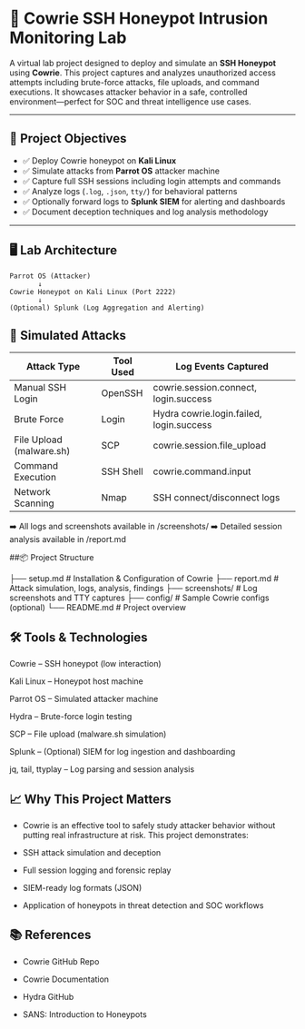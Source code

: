 # 🐍 Cowrie SSH Honeypot Intrusion Monitoring Lab

A virtual lab project designed to deploy and simulate an **SSH Honeypot** using **Cowrie**. This project captures and analyzes unauthorized access attempts including brute-force attacks, file uploads, and command executions. It showcases attacker behavior in a safe, controlled environment—perfect for SOC and threat intelligence use cases.

---

## 🎯 Project Objectives

- ✅ Deploy Cowrie honeypot on **Kali Linux**
- ✅ Simulate attacks from **Parrot OS** attacker machine
- ✅ Capture full SSH sessions including login attempts and commands
- ✅ Analyze logs (`.log`, `.json`, `tty/`) for behavioral patterns
- ✅ Optionally forward logs to **Splunk SIEM** for alerting and dashboards
- ✅ Document deception techniques and log analysis methodology

---

## 🖥️ Lab Architecture

```plaintext
Parrot OS (Attacker)
       ↓
Cowrie Honeypot on Kali Linux (Port 2222)
       ↓
(Optional) Splunk (Log Aggregation and Alerting)
```

## 🧪 Simulated Attacks

| Attack Type           | Tool Used     | Log Events Captured             |
|-----------------------|---------------|----------------------------------|
| Manual SSH Login      | OpenSSH	      | cowrie.session.connect, login.success   |
| Brute Force           | Login         |	Hydra	cowrie.login.failed, login.success      |
| File Upload (malware.sh)    | SCP   | cowrie.session.file_upload |
| Command Execution     | SSH Shell     | cowrie.command.input |
| Network Scanning      | Nmap          |	SSH connect/disconnect logs |

➡️ All logs and screenshots available in /screenshots/
➡️ Detailed session analysis available in /report.md

##📦 Project Structure

├── setup.md               # Installation & Configuration of Cowrie
├── report.md              # Attack simulation, logs, analysis, findings
├── screenshots/           # Log screenshots and TTY captures
├── config/                # Sample Cowrie configs (optional)
└── README.md              # Project overview

## 🛠️ Tools & Technologies

Cowrie – SSH honeypot (low interaction)

Kali Linux – Honeypot host machine

Parrot OS – Simulated attacker machine

Hydra – Brute-force login testing

SCP – File upload (malware.sh simulation)

Splunk – (Optional) SIEM for log ingestion and dashboarding

jq, tail, ttyplay – Log parsing and session analysis


## 📈 Why This Project Matters

- Cowrie is an effective tool to safely study attacker behavior without putting real infrastructure at risk. This project demonstrates:

- SSH attack simulation and deception

- Full session logging and forensic replay

- SIEM-ready log formats (JSON)

- Application of honeypots in threat detection and SOC workflows
  

## 📚 References

- Cowrie GitHub Repo

- Cowrie Documentation

- Hydra GitHub

- SANS: Introduction to Honeypots
